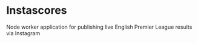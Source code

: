 # Instascores

Node worker application for publishing live English Premier League results via Instagram
